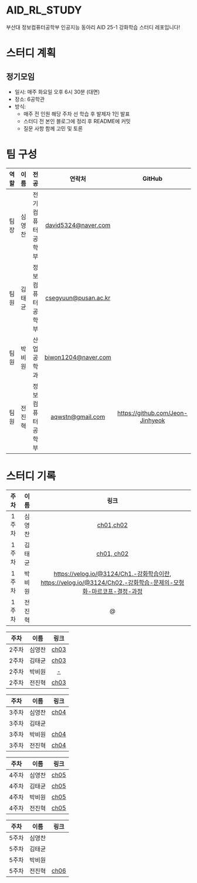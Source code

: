 # AID_RL_STUDY
부산대 정보컴퓨터공학부 인공지능 동아리 AID 25-1 강화학습 스터디 레포입니다!
# 스터디 계획
## 정기모임
- 일시: 매주 화요일 오후 6시 30분 (대면)
- 장소: 6공학관
- 방식:
  - 매주 전 인원 해당 주차 선 학습 후 발제자 1인 발표
  - 스터디 전 본인 블로그에 정리 후 README에 커밋
  - 질문 사항 함께 고민 및 토론
# 팀 구성

| 역할   | 이름   | 전공               | 연락처                  | GitHub                 |
|:------:|:------:|:------------------:|:----------------------:|:-----------------------: |
| 팀장   | 심영찬 | 전기컴퓨터공학부     | david5324@naver.com   |                          |
| 팀원   | 김태균 | 정보컴퓨터공학부     | csegyuun@pusan.ac.kr |                          |
| 팀원   | 박비원 | 산업공학과          | biwon1204@naver.com   |                          |
| 팀원   | 전진혁 | 정보컴퓨터공학부     | aqwstn@gmail.com      | https://github.com/Jeon-Jinhyeok |

# 스터디 기록

| 주차 | 이름          | 링크                     |
|:----:|:-------------:|:------------------------:|
| 1주차 | 심영찬 | [ch01,ch02](https://blog.naver.com/coding_tiger/223817753241) |
| 1주차 | 김태균 | [ch01, ch02](https://well-bagel-d92.notion.site/1-ch01-ch02-1c733c9b1bdd801288d3d285b42acb72?pvs=4) |
| 1주차 | 박비원 | https://velog.io/@3124/Ch1.-강화학습이란, https://velog.io/@3124/Ch02.-강화학습-문제의-모형화-마르코프-결정-과정 |
| 1주차 | 전진혁 | @ |

| 주차 | 이름          | 링크                     |
|:----:|:-------------:|:------------------------:|
| 2주차 | 심영찬 | [ch03](https://blog.naver.com/coding_tiger/223826459862) |
| 2주차 | 김태균 | [ch03](https://well-bagel-d92.notion.site/2-ch03-1cc33c9b1bdd80bbbcd2e7ad51f47378?pvs=4) |
| 2주차 | 박비원 | [-](https://velog.io/@3124/Ch03.-가장-나은-동작의-선택-심층-Q-신경망DQN) |
| 2주차 | 전진혁 | [ch03](https://www.notion.so/Chapter-3-1e4681b6c4158068b575d1817843c55f?pvs=4)|


| 주차 | 이름          | 링크                     |
|:----:|:-------------:|:------------------------:|
| 3주차 | 심영찬 | [ch04](https://blog.naver.com/coding_tiger/223850188890) |
| 3주차 | 김태균 | |
| 3주차 | 박비원 |[ch04](https://velog.io/@3124/Ch04.-정책-기울기-방법)|
| 3주차 | 전진혁 | [ch04](https://www.notion.so/Chapter-4-1e3681b6c41580b0a296f40069ccaebc?pvs=4) |

| 주차 | 이름          | 링크                     |
|:----:|:-------------:|:------------------------:|
| 4주차 | 심영찬 |[ch05](https://www.notion.so/5-1f26637611cd80478876c0af750c20d4?pvs=4)|
| 4주차 | 김태균 |[ch05](https://well-bagel-d92.notion.site/4-ch05-1f233c9b1bdd8002b1dae9afa7937151?pvs=4)|
| 4주차 | 박비원 |[ch05](https://equable-attempt-4b6.notion.site/Ch05-1ec9fac5c69b80069215cea17597e2ca?pvs=4)|
| 4주차 | 전진혁 |[ch05](https://www.notion.so/Chapter-5-1f0681b6c41580d9af8fec3abe34e15b?pvs=4)|

| 주차 | 이름          | 링크                     |
|:----:|:-------------:|:------------------------:|
| 5주차 | 심영찬 ||
| 5주차 | 김태균 ||
| 5주차 | 박비원 ||
| 5주차 | 전진혁 |[ch06](https://www.notion.so/Chapter-6-1f9681b6c41580918124db1d0817b217?pvs=4)|
